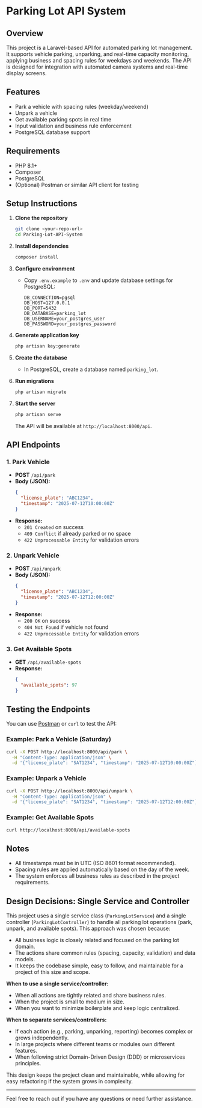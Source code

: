 # Parking Lot API System

## Overview
This project is a Laravel-based API for automated parking lot management. It supports vehicle parking, unparking, and real-time capacity monitoring, applying business and spacing rules for weekdays and weekends. The API is designed for integration with automated camera systems and real-time display screens.

## Features
- Park a vehicle with spacing rules (weekday/weekend)
- Unpark a vehicle
- Get available parking spots in real time
- Input validation and business rule enforcement
- PostgreSQL database support

## Requirements
- PHP 8.1+
- Composer
- PostgreSQL
- (Optional) Postman or similar API client for testing

## Setup Instructions

1. **Clone the repository**
   ```sh
   git clone <your-repo-url>
   cd Parking-Lot-API-System
   ```

2. **Install dependencies**
   ```sh
   composer install
   ```

3. **Configure environment**
   - Copy `.env.example` to `.env` and update database settings for PostgreSQL:
     ```env
     DB_CONNECTION=pgsql
     DB_HOST=127.0.0.1
     DB_PORT=5432
     DB_DATABASE=parking_lot
     DB_USERNAME=your_postgres_user
     DB_PASSWORD=your_postgres_password
     ```

4. **Generate application key**
   ```sh
   php artisan key:generate
   ```

5. **Create the database**
   - In PostgreSQL, create a database named `parking_lot`.

6. **Run migrations**
   ```sh
   php artisan migrate
   ```

7. **Start the server**
   ```sh
   php artisan serve
   ```
   The API will be available at `http://localhost:8000/api`.

## API Endpoints

### 1. Park Vehicle
- **POST** `/api/park`
- **Body (JSON):**
  ```json
  {
    "license_plate": "ABC1234",
    "timestamp": "2025-07-12T10:00:00Z"
  }
  ```
- **Response:**
  - `201 Created` on success
  - `409 Conflict` if already parked or no space
  - `422 Unprocessable Entity` for validation errors

### 2. Unpark Vehicle
- **POST** `/api/unpark`
- **Body (JSON):**
  ```json
  {
    "license_plate": "ABC1234",
    "timestamp": "2025-07-12T12:00:00Z"
  }
  ```
- **Response:**
  - `200 OK` on success
  - `404 Not Found` if vehicle not found
  - `422 Unprocessable Entity` for validation errors

### 3. Get Available Spots
- **GET** `/api/available-spots`
- **Response:**
  ```json
  {
    "available_spots": 97
  }
  ```

## Testing the Endpoints

You can use [Postman](https://www.postman.com/) or `curl` to test the API:

### Example: Park a Vehicle (Saturday)
```sh
curl -X POST http://localhost:8000/api/park \
  -H "Content-Type: application/json" \
  -d '{"license_plate": "SAT1234", "timestamp": "2025-07-12T10:00:00Z"}'
```

### Example: Unpark a Vehicle
```sh
curl -X POST http://localhost:8000/api/unpark \
  -H "Content-Type: application/json" \
  -d '{"license_plate": "SAT1234", "timestamp": "2025-07-12T12:00:00Z"}'
```

### Example: Get Available Spots
```sh
curl http://localhost:8000/api/available-spots
```

## Notes
- All timestamps must be in UTC (ISO 8601 format recommended).
- Spacing rules are applied automatically based on the day of the week.
- The system enforces all business rules as described in the project requirements.

## Design Decisions: Single Service and Controller

This project uses a single service class (`ParkingLotService`) and a single controller (`ParkingLotController`) to handle all parking lot operations (park, unpark, and available spots). This approach was chosen because:
- All business logic is closely related and focused on the parking lot domain.
- The actions share common rules (spacing, capacity, validation) and data models.
- It keeps the codebase simple, easy to follow, and maintainable for a project of this size and scope.

**When to use a single service/controller:**
- When all actions are tightly related and share business rules.
- When the project is small to medium in size.
- When you want to minimize boilerplate and keep logic centralized.

**When to separate services/controllers:**
- If each action (e.g., parking, unparking, reporting) becomes complex or grows independently.
- In large projects where different teams or modules own different features.
- When following strict Domain-Driven Design (DDD) or microservices principles.

This design keeps the project clean and maintainable, while allowing for easy refactoring if the system grows in complexity.

---

Feel free to reach out if you have any questions or need further assistance.
